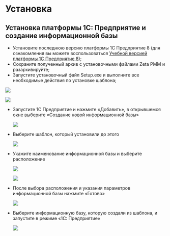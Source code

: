 # Установка

## Установка платформы 1С: Предприятие и создание информационной базы

* Установите последнюю версию платформы 1С Предприятие 8 \(для ознакомления вы можете воспользоваться [Учебной версией платформы 1С Предприятие 8](https://online.1c.ru/catalog/programs/program/18610155/)\);
* Сохраните полученный архив с установочными файлами Zeta РММ и разархивируйте;
* Запустите установочный файл Setup.exe и выполните все необходимые действия по установке шаблона;

![](https://lh3.googleusercontent.com/e51vHU2xYN9uwsezkfxQjJyKCnGzGiUmoKcRQE7_De9Tb_EyDc2WBqNA6cE-tG4nGT_nB83HVSNt85hcPXidhqePDAByUj5MrcQK9MwE_BEnOKDNwOqoP5KGjlTt01WM__H_5qVxtONrqHGIJg)

![](https://lh6.googleusercontent.com/S30BEYIICRwKCWoJB76CJNS_fBpPVzyT57Ww4jg1tUsvVCIP_Clz3dAJVP69V5VzqnnmUvqw45ps6cictaFY8bznI5KDfoillmWMDwGa6-eIdtL0GjrZ5isQDSs9q_90-NNacataPbznt1CW7Q)

* Запустите 1С Предприятие и нажмите «Добавить», в открывшемся окне выберите «Создание новой информационной базы»

  ![](https://lh5.googleusercontent.com/8kUHHLcR_4amH7ISofMrLjJJtEdL0648uPs6OGKPBD_j8rLhuMZbWYcKspm1w0o7_o62drI9pA_hoXRtUHNn6CW2hzCb7Bi-_dwqUFrO50CvQxCa4RUApA-Ah6Icdhgj0ScmD_n3HhzgZYHi0Q)

* Выберите шаблон, который установили до этого

  ![](https://lh4.googleusercontent.com/JXOZPT2q8YB2Y-tlc6P47GB2TbhcmJhg2a8u76jOP_dApDwmG59_mjgcBF-StmC_-fD5pjf8mxzg0IGdWbFKh-vgx-e7wyzqQGjiH2Kar3wXVJH5p9gHmPshONC8xcEBLVCIlzJoQD5Lo8SnPQ)

* Укажите наименование информационной базы и выберите расположение

  ![](https://lh3.googleusercontent.com/P7_vqG2GPCslJGAwkXul5JJRLYWjiEvtOA67tR4w5iHNq2YFOLynIDRS3JQKg-ruvs3lGT3j40kDJMq-xeKWSnr4IYa2LdJhtZta2oNxAgzrdHI7xpHYvKalovNtyvPm3unkcSQmKnYhThnO5w)

  ![](https://lh5.googleusercontent.com/qFz7BXwtCwQe3S8nU21r2uofWUFi9QNf6dhh7oJJhuOvTrdPEqWqm0pDb-SBqzORtz6-RXX5BDP6g4HhQGKaJGVC6VpC_MRUoyUwS_VNA8ijJKTCK2crTj1wFtzizMfZ6CTt-qAn9YhugXyqsQ)

* После выбора расположения и указания параметров информационной базы нажмите «Готово»

  ![](https://lh4.googleusercontent.com/rXaAU0IOFUipq1e-Cs5Bp29ft1J-iyEDv8sYv62O0DNs9Py3FRfUwC8onaUQMHoUl8cgiiZBUrlL6TRRcPEWjr54QCb3uXjl7HDEtYM9bhAznzT_G8-lV_hSCOm2G-3Vida32ITAFzcMFuBiiA)

* Выберите информационную базу, которую создали из шаблона, и запустите в режиме «1С: Предприятие»

  ![](https://lh6.googleusercontent.com/3FLQBcP6Fdn4nLbQ6SXf0ttgB5I2Vi8t4omfDUNSQEqGAJGxRmeV0wTjKESOgTmd4Er9FoARvf244vvhEX-VSapWveNu29EAfgs5W96xl2ARSfWzUyAXOfQi-zPmWHhdfj3OnSHjrejgTygjFw)

